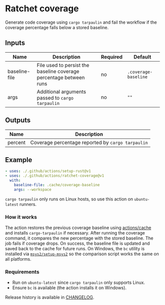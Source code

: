 # Ratchet coverage

Generate code coverage using `cargo tarpaulin` and fail the workflow if the
coverage percentage falls below a stored baseline.

## Inputs

| Name | Description | Required | Default |
| --- | --- | --- | --- |
| baseline-file | File used to persist the baseline coverage percentage between runs | no | `.coverage-baseline` |
| args | Additional arguments passed to `cargo tarpaulin` | no | `""` |

## Outputs

| Name | Description |
| --- | --- |
| percent | Coverage percentage reported by `cargo tarpaulin` |

## Example

```yaml
- uses: ./.github/actions/setup-rust@v1
- uses: ./.github/actions/ratchet-coverage@v1
  with:
    baseline-file: .cache/coverage-baseline
    args: --workspace
```

`cargo tarpaulin` only runs on Linux hosts, so use this action on
`ubuntu-latest` runners.

### How it works

The action restores the previous coverage baseline using
[actions/cache](https://github.com/actions/cache) and installs
`cargo-tarpaulin` if necessary. After running the coverage command, it compares
the new percentage with the stored baseline. The job fails if coverage drops. On
success, the baseline file is updated and saved back to the cache for future
runs. On Windows, the `bc` utility is installed via
[`msys2/setup-msys2`](https://github.com/msys2/setup-msys2) so the comparison
script works the same on all platforms.

### Requirements

- Run on `ubuntu-latest` since `cargo tarpaulin` only supports Linux.
- Ensure `bc` is available (the action installs it on Windows).

Release history is available in [CHANGELOG](CHANGELOG.md).
